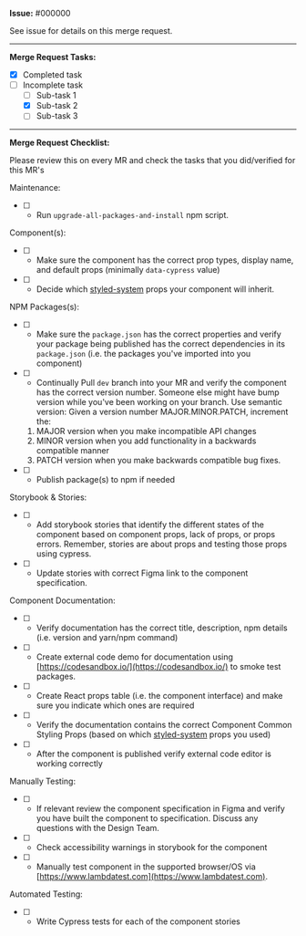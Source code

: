 **Issue:** #000000

See issue for details on this merge request.

---

**Merge Request Tasks:**

- [x] Completed task
- [ ] Incomplete task
  - [ ] Sub-task 1
  - [x] Sub-task 2
  - [ ] Sub-task 3

---

**Merge Request Checklist:**

Please review this on every MR and check the tasks that you did/verified for this MR's

Maintenance:

- [ ] - Run `upgrade-all-packages-and-install` npm script.

Component(s):

- [ ] - Make sure the component has the correct prop types, display name, and default props (minimally `data-cypress` value)
- [ ] - Decide which [styled-system](https://styled-system.com/) props your component will inherit.

NPM Packages(s):

- [ ] - Make sure the `package.json` has the correct properties and verify your package being published has the correct dependencies in its `package.json` (i.e. the packages you've imported into you component)
- [ ] - Continually Pull `dev` branch into your MR and verify the component has the correct version number. Someone else might have bump version while you've been working on your branch.
    Use semantic version:
    Given a version number MAJOR.MINOR.PATCH, increment the:
  1. MAJOR version when you make incompatible API changes
  2. MINOR version when you add functionality in a backwards compatible manner
  3. PATCH version when you make backwards compatible bug fixes.
- [ ] - Publish package(s) to npm if needed

Storybook & Stories:

- [ ] - Add storybook stories that identify the different states of the component based on component props, lack of props, or props errors. Remember, stories are about props and testing those props using cypress.
- [ ] - Update stories with correct Figma link to the component specification.

Component Documentation:

- [ ] - Verify documentation has the correct title, description, npm details (i.e. version and yarn/npm command)
- [ ] - Create external code demo for documentation using [https://codesandbox.io/](https://codesandbox.io/) to smoke test packages.
- [ ] - Create React props table (i.e. the component interface) and make sure you indicate which ones are required
- [ ] - Verify the documentation contains the correct Component Common Styling Props (based on which [styled-system](https://styled-system.com/) props you used)
- [ ] - After the component is published verify external code editor is working correctly

Manually Testing:

- [ ] - If relevant review the component specification in Figma and verify you have built the component to specification. Discuss any questions with the Design Team.
- [ ] - Check accessibility warnings in storybook for the component
- [ ] - Manually test component in the supported browser/OS via [https://www.lambdatest.com](https://www.lambdatest.com).

Automated Testing:

- [ ] - Write Cypress tests for each of the component stories
